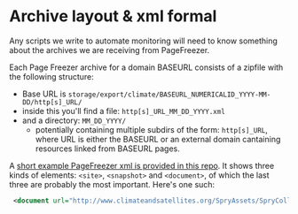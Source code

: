 # Archive layout & xml formal

Any scripts we write to automate monitoring will need to know something about the archives we are receiving from PageFreezer. 

Each Page Freezer archive for a domain BASEURL consists of a zipfile with the following structure:

- Base URL is `storage/export/climate/BASEURL_NUMERICALID_YYYY-MM-DD/http[s]_URL/`
- inside this you'll find a file: `http[s]_URL_MM_DD_YYYY.xml`
- and a directory: `MM_DD_YYYY/`
  - potentially containing multiple subdirs of the form: `http[s]_URL`, where URL is either the BASEURL or an external domain cantaining resources linked from BASEURL pages.

A [short example PageFreezer xml is provided in this repo](archives/http_www.climateandsatellites.org_01_20_2017.xml). It shows three kinds of elements: `<site>`, `<snapshot>` and `<document>`, of which the last three are probably the most important.  Here's one such: 
```xml
 <document url="http://www.climateandsatellites.org/SpryAssets/SpryCollapsiblePanel.css" timestamp="20-01-2017 06:22 PM" hash="324832c39c58c0412a98e0aac9e00d5ea20ded8d1ce1e78ebeb5137984d3ca7a1f11ef89dcad4792b0818196d53756e547eefa135099f3443be1f6a782426353" filename="http_www.climateandsatellites.org/SpryAssets/SpryCollapsiblePanel.css"/>
```
